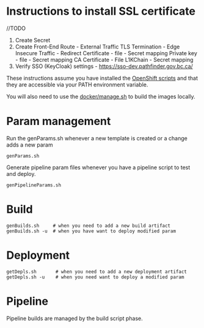 # Instructions to install SSL certificate
//TODO
1. Create Secret
2. Create Front-End Route - External Traffic
TLS Termination - Edge
Insecure Traffic - Redirect
Certificate - file - Secret mapping 
Private key - file - Secret mapping 
CA Certificate - File L1KChain - Secret mapping
3. Verify SSO (KeyCloak) settings - https://sso-dev.pathfinder.gov.bc.ca/


These instructions assume you have installed the [OpenShift scripts](https://github.com/BCDevOps/openshift-developer-tools/blob/master/bin/README.md) and that they are accessible via your PATH environment variable.

You will also need to use the [docker/manage.sh](../docker/README.md)  to build the images locally.
# Param management
Run the genParams.sh whenever a new template is created or a change adds a new param
```
genParams.sh
```
Generate pipeline param files whenever you have a pipeline script to test and deploy.
```
genPipelineParams.sh
```

# Build
```
genBuilds.sh     # when you need to add a new build artifact 
genBuilds.sh -u  # when you have want to deploy modified param

```

# Deployment
```
getDepls.sh       # when you need to add a new deployment artifact
getDepls.sh -u    # when you need want to deploy a modified param

```

# Pipeline
Pipeline builds are managed by the build script phase.


